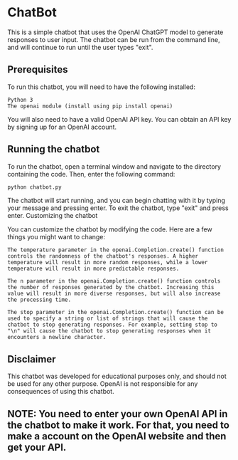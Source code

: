 # ChatBot
This is a simple chatbot that uses the OpenAI ChatGPT model to generate responses to user input. The chatbot can be run from the command line, and will continue to run until the user types "exit".

## Prerequisites

To run this chatbot, you will need to have the following installed:

    Python 3
    The openai module (install using pip install openai)

You will also need to have a valid OpenAI API key. You can obtain an API key by signing up for an OpenAI account.

## Running the chatbot

To run the chatbot, open a terminal window and navigate to the directory containing the code. Then, enter the following command:


```bash
python chatbot.py
```

The chatbot will start running, and you can begin chatting with it by typing your message and pressing enter. To exit the chatbot, type "exit" and press enter.
Customizing the chatbot

You can customize the chatbot by modifying the code. Here are a few things you might want to change:

    The temperature parameter in the openai.Completion.create() function controls the randomness of the chatbot's responses. A higher temperature will result in more random responses, while a lower temperature will result in more predictable responses.

    The n parameter in the openai.Completion.create() function controls the number of responses generated by the chatbot. Increasing this value will result in more diverse responses, but will also increase the processing time.

    The stop parameter in the openai.Completion.create() function can be used to specify a string or list of strings that will cause the chatbot to stop generating responses. For example, setting stop to "\n" will cause the chatbot to stop generating responses when it encounters a newline character.

## Disclaimer

This chatbot was developed for educational purposes only, and should not be used for any other purpose. OpenAI is not responsible for any consequences of using this chatbot.

## NOTE: You need to enter your own OpenAI API in the chatbot to make it work. For that, you need to make a account on the OpenAI website and then get your API.
